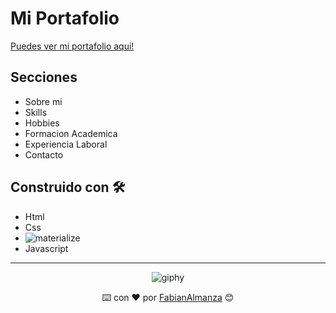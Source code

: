 # Mi Portafolio

[Puedes ver mi portafolio aqui!](https://portafoliofabianalmanza.netlify.app/)

## Secciones
* Sobre mi 
* Skills
* Hobbies
* Formacion Academica
* Experiencia Laboral
* Contacto

## Construido con 🛠️

* Html
* Css
* ![materialize](https://i.imgur.com/f3g4kAP.png)
* Javascript

---

<div align="center">
  
  ![giphy](https://user-images.githubusercontent.com/42880872/156003638-cb5322ae-3406-48c6-ba64-c8def9ed4876.gif)
  
  ⌨️ con ❤️ por [FabianAlmanza](https://github.com/fabianalmanza) 😊
</div>

